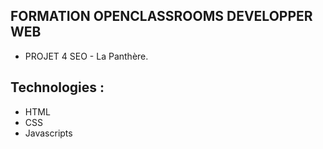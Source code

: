 ## FORMATION OPENCLASSROOMS DEVELOPPER WEB

- PROJET 4 SEO - La Panthère. 


## Technologies :
- HTML
- CSS
- Javascripts